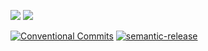 [![](https://img.shields.io/npm/v/@gtkatakura/eslint-config-base.svg)](https://www.npmjs.com/package/@gtkatakura/eslint-config-base)
[![](https://img.shields.io/github/license/gtkatakura/eslint-config-base.svg)](https://github.com/gtkatakura/eslint-config-base/blob/master/LICENSE)

[![Conventional Commits](https://img.shields.io/badge/Conventional%20Commits-1.0.0-yellow.svg)](https://conventionalcommits.org)
[![semantic-release](https://img.shields.io/badge/%20%20%F0%9F%93%A6%F0%9F%9A%80-semantic--release-e10079.svg)](https://github.com/semantic-release/semantic-release)
